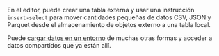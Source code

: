 En el editor, puede crear una tabla externa y usar una instrucción  
    `
    insert-select
    `
    para mover cantidades pequeñas de datos CSV, JSON y Parquet desde el almacenamiento de objetos externo a una tabla local.

Puede [cargar datos en un entorno](jwm1694121113608.md) de muchas otras formas y acceder a datos compartidos que ya están allí.

